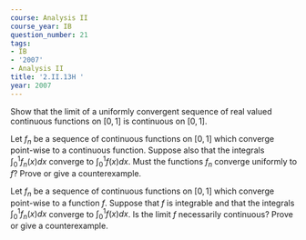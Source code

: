 ```yaml
---
course: Analysis II
course_year: IB
question_number: 21
tags:
- IB
- '2007'
- Analysis II
title: '2.II.13H '
year: 2007
---
```



Show that the limit of a uniformly convergent sequence of real valued continuous functions on $[0,1]$ is continuous on $[0,1]$.

Let $f_{n}$ be a sequence of continuous functions on $[0,1]$ which converge point-wise to a continuous function. Suppose also that the integrals $\int_{0}^{1} f_{n}(x) d x$ converge to $\int_{0}^{1} f(x) d x$. Must the functions $f_{n}$ converge uniformly to $f ?$ Prove or give a counterexample.

Let $f_{n}$ be a sequence of continuous functions on $[0,1]$ which converge point-wise to a function $f$. Suppose that $f$ is integrable and that the integrals $\int_{0}^{1} f_{n}(x) d x$ converge to $\int_{0}^{1} f(x) d x$. Is the limit $f$ necessarily continuous? Prove or give a counterexample.